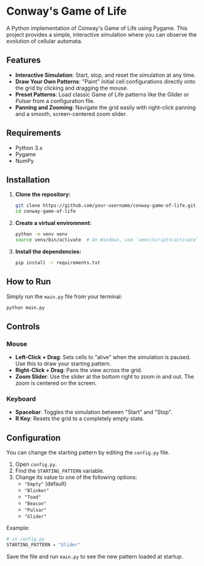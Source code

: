 # Conway's Game of Life

A Python implementation of Conway's Game of Life using Pygame. This project provides a simple, interactive simulation where you can observe the evolution of cellular automata.

## Features

-   **Interactive Simulation**: Start, stop, and reset the simulation at any time.
-   **Draw Your Own Patterns**: "Paint" initial cell configurations directly onto the grid by clicking and dragging the mouse.
-   **Preset Patterns**: Load classic Game of Life patterns like the Glider or Pulsar from a configuration file.
-   **Panning and Zooming**: Navigate the grid easily with right-click panning and a smooth, screen-centered zoom slider.

## Requirements

-   Python 3.x
-   Pygame
-   NumPy

## Installation

1.  **Clone the repository:**
    ```bash
    git clone https://github.com/your-username/conway-game-of-life.git
    cd conway-game-of-life
    ```

2.  **Create a virtual environment:**
    ```bash
    python -m venv venv
    source venv/bin/activate  # On Windows, use `venv\Scripts\activate`
    ```

3.  **Install the dependencies:**
    ```bash
    pip install -r requirements.txt
    ```

## How to Run

Simply run the `main.py` file from your terminal:

```bash
python main.py
```

## Controls

### Mouse

-   **Left-Click + Drag**: Sets cells to "alive" when the simulation is paused. Use this to draw your starting pattern.
-   **Right-Click + Drag**: Pans the view across the grid.
-   **Zoom Slider**: Use the slider at the bottom right to zoom in and out. The zoom is centered on the screen.

### Keyboard

-   **Spacebar**: Toggles the simulation between "Start" and "Stop".
-   **R Key**: Resets the grid to a completely empty state.

## Configuration

You can change the starting pattern by editing the `config.py` file.

1.  Open `config.py`.
2.  Find the `STARTING_PATTERN` variable.
3.  Change its value to one of the following options:
    -   `"Empty"` (default)
    -   `"Blinker"`
    -   `"Toad"`
    -   `"Beacon"`
    -   `"Pulsar"`
    -   `"Glider"`

Example:
```python
# in config.py
STARTING_PATTERN = "Glider"
```

Save the file and run `main.py` to see the new pattern loaded at startup. 